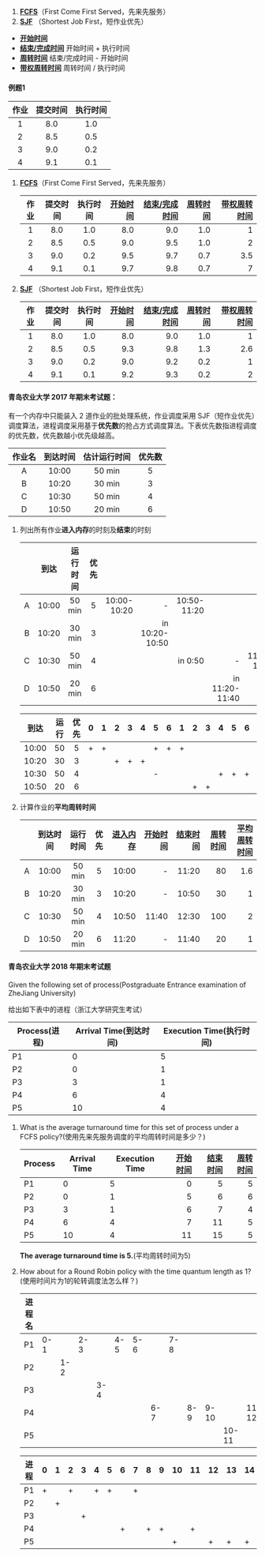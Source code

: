 1. **[FCFS]()**（First Come First Served，先来先服务）
2. **[SJF]()** （Shortest Job First，短作业优先）



- **[开始时间]()**
- **[结束/完成时间]()** 开始时间 + 执行时间
- **[周转时间]()** 结束/完成时间 - 开始时间
- **[带权周转时间]()** 周转时间 / 执行时间

#### 例题1

| 作业 | 提交时间 | 执行时间 |
| :--: | :------: | :------: |
|  1   |   8.0    |   1.0    |
|  2   |   8.5    |   0.5    |
|  3   |   9.0    |   0.2    |
|  4   |   9.1    |   0.1    |

1. **[FCFS]()**（First Come First Served，先来先服务）

   | 作业 | 提交时间 | 执行时间 | [开始时间]() | [结束/完成时间]() | [周转时间]() | [带权周转时间]() |
   | :--: | :------: | :------: | -----------: | ----------------: | -----------: | ---------------: |
   |  1   |   8.0    |   1.0    |          8.0 |               9.0 |          1.0 |                1 |
   |  2   |   8.5    |   0.5    |          9.0 |               9.5 |          1.0 |                2 |
   |  3   |   9.0    |   0.2    |          9.5 |               9.7 |          0.7 |              3.5 |
   |  4   |   9.1    |   0.1    |          9.7 |               9.8 |          0.7 |                7 |

2. **[SJF]()** （Shortest Job First，短作业优先）

   | 作业 | 提交时间 | 执行时间 | [开始时间]() | [结束/完成时间]() | [周转时间]() | [带权周转时间]() |
   | :--: | :------: | :------: | -----------: | ----------------: | -----------: | ---------------: |
   |  1   |   8.0    |   1.0    |          8.0 |               9.0 |          1.0 |                1 |
   |  2   |   8.5    |   0.5    |          9.3 |               9.8 |          1.3 |              2.6 |
   |  3   |   9.0    |   0.2    |          9.0 |               9.2 |          0.2 |                1 |
   |  4   |   9.1    |   0.1    |          9.2 |               9.3 |          0.2 |                2 |

#### 青岛农业大学 2017 年期末考试题：

有一个内存中只能装入 2 道作业的批处理系统，作业调度采用 SJF（短作业优先）调度算法，进程调度采用基于**优先数**的抢占方式调度算法。下表优先数指进程调度的优先数，优先数越小优先级越高。

| 作业名 | 到达时间 | 估计运行时间 | 优先数 |
| :----: | :------: | :----------: | :----: |
|   A    |  10:00   |    50 min    |   5    |
|   B    |  10:20   |    30 min    |   3    |
|   C    |  10:30   |    50 min    |   4    |
|   D    |  10:50   |    20 min    |   6    |

1. 列出所有作业**进入内存**的时刻及**结束**的时刻

   |      | 到达  | 运行时间 | 优先 |             |                |             |                |             |
   | :--: | :---: | :------: | :--: | ----------: | -------------: | ----------: | -------------: | ----------: |
   |  A   | 10:00 |  50 min  |  5   | 10:00-10:20 |              - | 10:50-11:20 |                |             |
   |  B   | 10:20 |  30 min  |  3   |             | in 10:20-10:50 |             |                |             |
   |  C   | 10:30 |  50 min  |  4   |             |                |     in 0:50 |              - | 11:40-12:30 |
   |  D   | 10:50 |  20 min  |  6   |             |                |             | in 11:20-11:40 |             |

   | 到达  | 运行 | 优先 |    0 |    1 |    2 |    3 |    4 | 5    | 6    | 1    | 2    | 3    | 4    | 5    | 6    | 1    | 2    |
   | :---: | :--: | :--: | ---: | ---: | ---: | ---: | ---: | ---- | ---- | ---- | ---- | ---- | ---- | ---- | ---- | ---- | ---- |
   | 10:00 |  50  |  5   |    + |    + |      |      |      | +    | +    | +    |      |      |      |      |      |      |      |
   | 10:20 |  30  |  3   |      |      |    + |    + |    + |      |      |      |      |      |      |      |      |      |      |
   | 10:30 |  50  |  4   |      |      |      |      |      | -    |      |      |      |      | +    | +    | +    | +    | +    |
   | 10:50 |  20  |  6   |      |      |      |      |      |      |      |      | +    | +    |      |      |      |      |      |

2. 计算作业的**平均周转时间**

   |      | 到达时间 | 运行时间 | 优先 | [进入内存]() | [开始时间]() | [结束时间]() | [周转时间]() | [平均周转时间]() |
   | :--: | :------: | :------: | :--: | -----------: | -----------: | -----------: | -----------: | ---------------: |
   |  A   |  10:00   |  50 min  |  5   |        10:00 |            - |        11:20 |           80 |              1.6 |
   |  B   |  10:20   |  30 min  |  3   |        10:20 |            - |        10:50 |           30 |                1 |
   |  C   |  10:30   |  50 min  |  4   |        10:50 |        11:40 |        12:30 |          100 |                2 |
   |  D   |  10:50   |  20 min  |  6   |        11:20 |            - |        11:40 |           20 |                1 |
#### 青岛农业大学 2018 年期末考试题

Given the following set of process(Postgraduate Entrance examination of ZheJiang University)

给出如下表中的进程（浙江大学研究生考试）

| Process(进程) | Arrival Time(到达时间) | Execution Time(执行时间) |
| ------------- | ---------------------- | ------------------------ |
| P1            | 0                      | 5                        |
| P2            | 0                      | 1                        |
| P3            | 3                      | 1                        |
| P4            | 6                      | 4                        |
| P5            | 10                     | 4                        |

1. What is the average turnaround time for this set of process under a FCFS policy?(使用先来先服务调度的平均周转时间是多少？)

   | Process | Arrival Time | Execution Time | [开始时间]() | [结束时间]() | [周转时间]() |
   | ------- | ------------ | -------------- | -----------: | -----------: | -----------: |
   | P1      | 0            | 5              |            0 |            5 |            5 |
   | P2      | 0            | 1              |            5 |            6 |            6 |
   | P3      | 3            | 1              |            6 |            7 |            4 |
   | P4      | 6            | 4              |            7 |           11 |            5 |
   | P5      | 10           | 4              |           11 |           15 |            5 |

   __The average turnaround time is 5.__(平均周转时间为5)

2. How about for a Round Robin policy with the time quantum length as 1?(使用时间片为1的轮转调度法怎么样？)

   | 进程名 |      |      |      |      |      |      |      |      |      |      |       |       |       |       |       |
   | ------ | ---- | ---- | ---- | ---- | ---- | ---- | ---- | ---- | ---- | ---- | ----- | ----- | ----- | ----- | ----- |
   | P1     | 0-1  |      | 2-3  |      | 4-5  | 5-6  |      | 7-8  |      |      |       |       |       |       |       |
   | P2     |      | 1-2  |      |      |      |      |      |      |      |      |       |       |       |       |       |
   | P3     |      |      |      | 3-4  |      |      |      |      |      |      |       |       |       |       |       |
   | P4     |      |      |      |      |      |      | 6-7  |      | 8-9  | 9-10 |       | 11-12 |       |       |       |
   | P5     |      |      |      |      |      |      |      |      |      |      | 10-11 |       | 12-13 | 13-14 | 14-15 |

   | 进程 | 0    | 1    | 2    | 3    | 4    | 5    | 6    | 7    | 8    | 9    | 10   | 11   | 12   | 13   | 14   |
   | ---- | ---- | ---- | ---- | ---- | ---- | ---- | ---- | ---- | ---- | ---- | ---- | ---- | ---- | ---- | ---- |
   | P1   | +    |      | +    |      | +    | +    |      | +    |      |      |      |      |      |      |      |
   | P2   |      | +    |      |      |      |      |      |      |      |      |      |      |      |      |      |
   | P3   |      |      |      | +    |      |      |      |      |      |      |      |      |      |      |      |
   | P4   |      |      |      |      |      |      | +    |      | +    | +    |      | +    |      |      |      |
   | P5   |      |      |      |      |      |      |      |      |      |      | +    |      | +    | +    | +    |

   